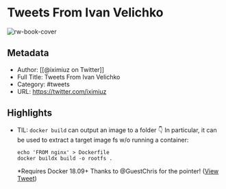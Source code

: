 # Tweets From Ivan Velichko

![rw-book-cover](https://pbs.twimg.com/profile_images/1417581014273122314/2CBEkT0b.jpg)

## Metadata
- Author: [[@iximiuz on Twitter]]
- Full Title: Tweets From Ivan Velichko
- Category: #tweets
- URL: https://twitter.com/iximiuz

## Highlights
- TIL: `docker build` can output an image to a folder 👇
  In particular, it can be used to extract a target image fs w/o running a container:
  ```
  echo 'FROM nginx' > Dockerfile
  docker buildx build -o rootfs .
  ```
  *Requires Docker 18.09+
  Thanks to @GuestChris for the pointer! ([View Tweet](https://twitter.com/iximiuz/status/1572149477217079296))
